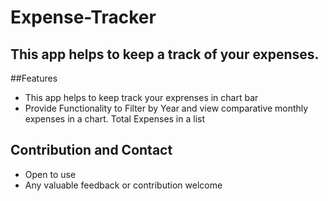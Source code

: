 # Expense-Tracker
## This app helps to keep a track of your expenses.
##Features 
- This app helps to keep track your exprenses in chart bar 
- Provide Functionality to Filter by Year and view comparative monthly expenses in a chart. Total Expenses in a list

## Contribution and Contact
- Open to use
- Any valuable feedback or contribution welcome
